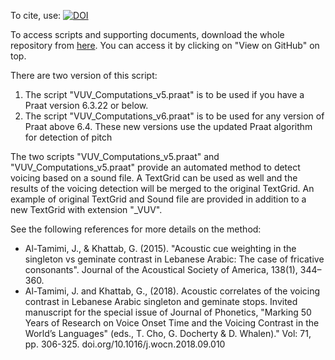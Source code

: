To cite, use: [![DOI](https://zenodo.org/badge/122322752.svg)](https://zenodo.org/badge/latestdoi/122322752)


To access scripts and supporting documents, download the whole repository from [here](https://github.com/JalalAl-Tamimi/Praat-Voicing-detection). You can access it by clicking on "View on GitHub" on top.

There are two version of this script: 

1) The script "VUV_Computations_v5.praat" is to be used if you have a Praat version 6.3.22 or below.
2) The script "VUV_Computations_v6.praat" is to be used for any version of Praat above 6.4. These new versions use the updated Praat algorithm for detection of pitch


The two scripts "VUV_Computations_v5.praat" and "VUV_Computations_v5.praat" provide an automated method to detect voicing based on a sound file. 
A TextGrid can be used as well and the results of the voicing detection will be merged to the original TextGrid.
An example of original TextGrid and Sound file are provided in addition to a new TextGrid with extension "_VUV".

See the following references for more details on the method:

* Al-Tamimi, J., & Khattab, G. (2015). "Acoustic cue weighting in the singleton vs geminate contrast in Lebanese Arabic: The case of fricative consonants". Journal of the Acoustical Society of America, 138(1), 344–360.
* Al-Tamimi, J. and Khattab, G., (2018). Acoustic correlates of the voicing contrast in Lebanese Arabic singleton and geminate stops. Invited manuscript for the special issue of Journal of Phonetics, "Marking 50 Years of Research on Voice Onset Time and the Voicing Contrast in the World’s Languages" (eds., T. Cho, G. Docherty & D. Whalen)." Vol: 71, pp. 306-325. doi.org/10.1016/j.wocn.2018.09.010

